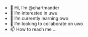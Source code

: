 - 👋 Hi, I’m @chartmander
- 👀 I’m interested in uwu
- 🌱 I’m currently learning owo
- 💞️ I’m looking to collaborate on uwo
- 📫 How to reach me ...

<!---
chartmander/chartmander is a ✨ special ✨ repository because its `README.md` (this file) appears on your GitHub profile.
You can click the Preview link to take a look at your changes.
--->
